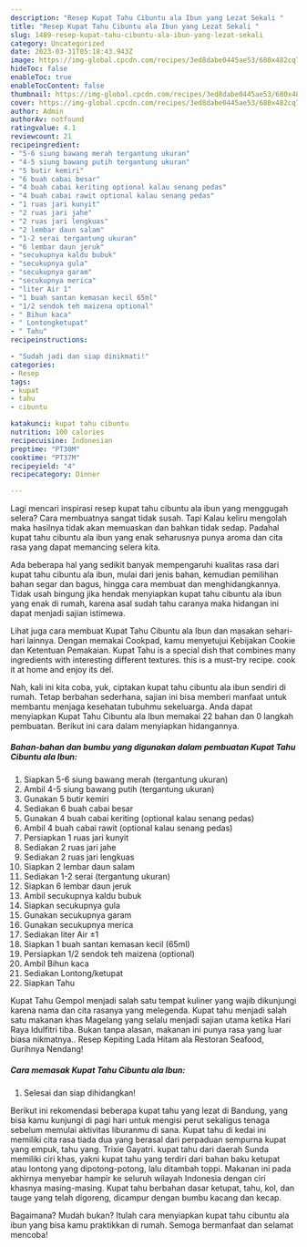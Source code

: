 ```yaml
---
description: "Resep Kupat Tahu Cibuntu ala Ibun yang Lezat Sekali "
title: "Resep Kupat Tahu Cibuntu ala Ibun yang Lezat Sekali "
slug: 1489-resep-kupat-tahu-cibuntu-ala-ibun-yang-lezat-sekali
category: Uncategorized
date: 2023-03-31T05:18:43.943Z
image: https://img-global.cpcdn.com/recipes/3ed8dabe0445ae53/680x482cq70/kupat-tahu-cibuntu-ala-ibun-foto-resep-utama.jpg
hideToc: false
enableToc: true
enableTocContent: false
thumbnail: https://img-global.cpcdn.com/recipes/3ed8dabe0445ae53/680x482cq70/kupat-tahu-cibuntu-ala-ibun-foto-resep-utama.jpg
cover: https://img-global.cpcdn.com/recipes/3ed8dabe0445ae53/680x482cq70/kupat-tahu-cibuntu-ala-ibun-foto-resep-utama.jpg
author: Admin
authorAv: notfound
ratingvalue: 4.1
reviewcount: 21
recipeingredient:
- "5-6 siung bawang merah tergantung ukuran"
- "4-5 siung bawang putih tergantung ukuran"
- "5 butir kemiri"
- "6 buah cabai besar"
- "4 buah cabai keriting optional kalau senang pedas"
- "4 buah cabai rawit optional kalau senang pedas"
- "1 ruas jari kunyit"
- "2 ruas jari jahe"
- "2 ruas jari lengkuas"
- "2 lembar daun salam"
- "1-2 serai tergantung ukuran"
- "6 lembar daun jeruk"
- "secukupnya kaldu bubuk"
- "secukupnya gula"
- "secukupnya garam"
- "secukupnya merica"
- "liter Air 1"
- "1 buah santan kemasan kecil 65ml"
- "1/2 sendok teh maizena optional"
- " Bihun kaca"
- " Lontongketupat"
- " Tahu"
recipeinstructions:

- "Sudah jadi dan siap dinikmati!"
categories:
- Resep
tags:
- kupat
- tahu
- cibuntu

katakunci: kupat tahu cibuntu 
nutrition: 100 calories
recipecuisine: Indonesian
preptime: "PT30M"
cooktime: "PT37M"
recipeyield: "4"
recipecategory: Dinner

---
```



Lagi mencari inspirasi resep kupat tahu cibuntu ala ibun yang menggugah selera? Cara membuatnya sangat tidak susah. Tapi Kalau keliru mengolah maka hasilnya tidak akan memuaskan dan bahkan tidak sedap. Padahal kupat tahu cibuntu ala ibun yang enak seharusnya punya aroma dan cita rasa yang dapat memancing selera kita.


Ada beberapa hal yang sedikit banyak mempengaruhi kualitas rasa dari kupat tahu cibuntu ala ibun, mulai dari jenis bahan, kemudian pemilihan bahan segar dan bagus, hingga cara membuat dan menghidangkannya. Tidak usah bingung jika hendak menyiapkan kupat tahu cibuntu ala ibun yang enak di rumah, karena asal sudah tahu caranya maka hidangan ini dapat menjadi sajian istimewa.

Lihat juga cara membuat Kupat Tahu Cibuntu ala Ibun dan masakan sehari-hari lainnya. Dengan memakai Cookpad, kamu menyetujui Kebijakan Cookie dan Ketentuan Pemakaian. Kupat Tahu is a special dish that combines many ingredients with interesting different textures. this is a must-try recipe. cook it at home and enjoy its del.


Nah, kali ini kita coba, yuk, ciptakan kupat tahu cibuntu ala ibun sendiri di rumah. Tetap berbahan sederhana, sajian ini bisa memberi manfaat untuk membantu menjaga kesehatan tubuhmu sekeluarga. Anda dapat menyiapkan Kupat Tahu Cibuntu ala Ibun memakai 22 bahan dan 0 langkah pembuatan. Berikut ini cara dalam menyiapkan hidangannya.

<!--inarticleads1-->

##### Bahan-bahan dan bumbu yang digunakan dalam pembuatan Kupat Tahu Cibuntu ala Ibun:

1. Siapkan 5-6 siung bawang merah (tergantung ukuran)
1. Ambil 4-5 siung bawang putih (tergantung ukuran)
1. Gunakan 5 butir kemiri
1. Sediakan 6 buah cabai besar
1. Gunakan 4 buah cabai keriting (optional kalau senang pedas)
1. Ambil 4 buah cabai rawit (optional kalau senang pedas)
1. Persiapkan 1 ruas jari kunyit
1. Sediakan 2 ruas jari jahe
1. Sediakan 2 ruas jari lengkuas
1. Siapkan 2 lembar daun salam
1. Sediakan 1-2 serai (tergantung ukuran)
1. Siapkan 6 lembar daun jeruk
1. Ambil secukupnya kaldu bubuk
1. Siapkan secukupnya gula
1. Gunakan secukupnya garam
1. Gunakan secukupnya merica
1. Sediakan liter Air ±1
1. Siapkan 1 buah santan kemasan kecil (65ml)
1. Persiapkan 1/2 sendok teh maizena (optional)
1. Ambil  Bihun kaca
1. Sediakan  Lontong/ketupat
1. Siapkan  Tahu


Kupat Tahu Gempol menjadi salah satu tempat kuliner yang wajib dikunjungi karena nama dan cita rasanya yang melegenda. Kupat tahu menjadi salah satu makanan khas Magelang yang selalu menjadi sajian utama ketika Hari Raya Idulfitri tiba. Bukan tanpa alasan, makanan ini punya rasa yang luar biasa nikmatnya.. Resep Kepiting Lada Hitam ala Restoran Seafood, Gurihnya Nendang! 

<!--inarticleads2-->

##### Cara memasak Kupat Tahu Cibuntu ala Ibun:


1. Selesai dan siap dihidangkan!

Berikut ini rekomendasi beberapa kupat tahu yang lezat di Bandung, yang bisa kamu kunjungi di pagi hari untuk mengisi perut sekaligus tenaga sebelum memulai aktivitas liburanmu di sana. Kupat tahu di kedai ini memiliki cita rasa tiada dua yang berasal dari perpaduan sempurna kupat yang empuk, tahu yang. Trixie Gayatri. kupat tahu dari daerah Sunda memiliki ciri khas, yakni kupat tahu yang terdiri dari bahan baku ketupat atau lontong yang dipotong-potong, lalu ditambah toppi. Makanan ini pada akhirnya menyebar hampir ke seluruh wilayah Indonesia dengan ciri khasnya masing-masing. Kupat tahu berbahan dasar ketupat, tahu, kol, dan tauge yang telah digoreng, dicampur dengan bumbu kacang dan kecap. 

Bagaimana? Mudah bukan? Itulah cara menyiapkan kupat tahu cibuntu ala ibun yang bisa kamu praktikkan di rumah. Semoga bermanfaat dan selamat mencoba!
